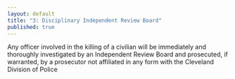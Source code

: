 ```yaml
---
layout: default
title: "3: Disciplinary Independent Review Board"
published: true
---
```


Any officer involved in the killing of a civilian will be immediately and thoroughly investigated by an Independent Review Board and prosecuted, if warranted, by a prosecutor not affiliated in any form with the Cleveland Division of Police